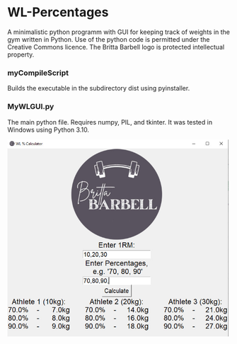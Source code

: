 # WL-Percentages
A minimalistic python programm with GUI for keeping track of weights in the gym written in Python. 
Use of the python code is permitted under the Creative Commons licence. The Britta Barbell logo is protected intellectual property. 

### myCompileScript
Builds the executable in the subdirectory dist using pyinstaller. 

### MyWLGUI.py
The main python file. Requires numpy, PIL, and tkinter. It was tested in Windows using Python 3.10. 


<img src="data\ExampleImage.png" alt="drawing" width="500"/> 



